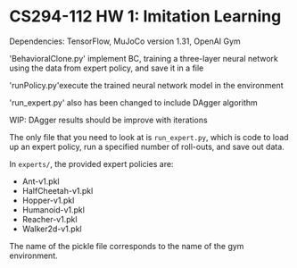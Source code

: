 # CS294-112 HW 1: Imitation Learning

Dependencies: TensorFlow, MuJoCo version 1.31, OpenAI Gym

'BehavioralClone.py' implement BC, training a three-layer neural network using the data from expert policy, and save it in a file


'runPolicy.py'execute the trained neural network model in the environment


'run_expert.py' also has been changed to include DAgger algorithm

WIP:
DAgger results should be improve with iterations




The only file that you need to look at is `run_expert.py`, which is code to load up an expert policy, run a specified number of roll-outs, and save out data.

In `experts/`, the provided expert policies are:
* Ant-v1.pkl
* HalfCheetah-v1.pkl
* Hopper-v1.pkl
* Humanoid-v1.pkl
* Reacher-v1.pkl
* Walker2d-v1.pkl

The name of the pickle file corresponds to the name of the gym environment.
